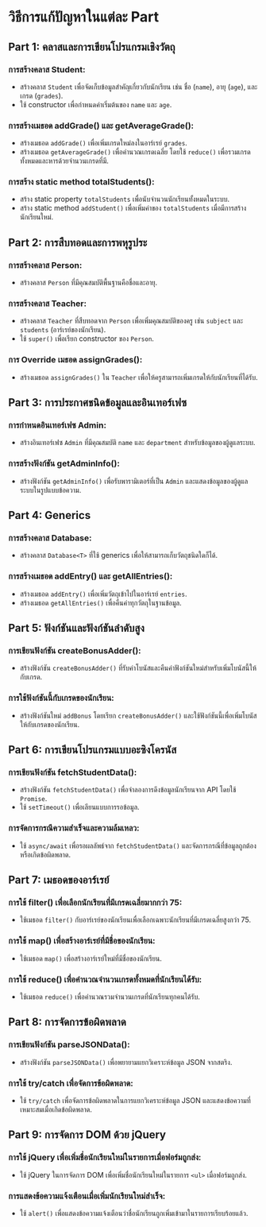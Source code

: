 # วิธีการแก้ปัญหาในแต่ละ Part

## Part 1: คลาสและการเขียนโปรแกรมเชิงวัตถุ

### การสร้างคลาส Student:
- สร้างคลาส `Student` เพื่อจัดเก็บข้อมูลสำคัญเกี่ยวกับนักเรียน เช่น ชื่อ (`name`), อายุ (`age`), และเกรด (`grades`).
- ใช้ constructor เพื่อกำหนดค่าเริ่มต้นของ `name` และ `age`.

### การสร้างเมธอด addGrade() และ getAverageGrade():
- สร้างเมธอด `addGrade()` เพื่อเพิ่มเกรดใหม่ลงในอาร์เรย์ `grades`.
- สร้างเมธอด `getAverageGrade()` เพื่อคำนวณเกรดเฉลี่ย โดยใช้ `reduce()` เพื่อรวมเกรดทั้งหมดและหารด้วยจำนวนเกรดที่มี.

### การสร้าง static method totalStudents():
- สร้าง static property `totalStudents` เพื่อนับจำนวนนักเรียนทั้งหมดในระบบ.
- สร้าง static method `addStudent()` เพื่อเพิ่มค่าของ `totalStudents` เมื่อมีการสร้างนักเรียนใหม่.

## Part 2: การสืบทอดและการพหุรูประ 

### การสร้างคลาส Person:
- สร้างคลาส `Person` ที่มีคุณสมบัติพื้นฐานคือชื่อและอายุ.

### การสร้างคลาส Teacher:
- สร้างคลาส `Teacher` ที่สืบทอดจาก `Person` เพื่อเพิ่มคุณสมบัติของครู เช่น `subject` และ `students` (อาร์เรย์ของนักเรียน).
- ใช้ `super()` เพื่อเรียก constructor ของ `Person`.

### การ Override เมธอด assignGrades():
- สร้างเมธอด `assignGrades()` ใน `Teacher` เพื่อให้ครูสามารถเพิ่มเกรดให้กับนักเรียนที่ได้รับ.

## Part 3: การประกาศชนิดข้อมูลและอินเทอร์เฟซ

### การกำหนดอินเทอร์เฟซ Admin:
- สร้างอินเทอร์เฟซ `Admin` ที่มีคุณสมบัติ `name` และ `department` สำหรับข้อมูลของผู้ดูแลระบบ.

### การสร้างฟังก์ชัน getAdminInfo():
- สร้างฟังก์ชัน `getAdminInfo()` เพื่อรับพารามิเตอร์ที่เป็น `Admin` และแสดงข้อมูลของผู้ดูแลระบบในรูปแบบข้อความ.

## Part 4: Generics 

### การสร้างคลาส Database<T>:
- สร้างคลาส `Database<T>` ที่ใช้ generics เพื่อให้สามารถเก็บวัตถุชนิดใดก็ได้.

### การสร้างเมธอด addEntry() และ getAllEntries():
- สร้างเมธอด `addEntry()` เพื่อเพิ่มวัตถุเข้าไปในอาร์เรย์ `entries`.
- สร้างเมธอด `getAllEntries()` เพื่อคืนค่าทุกวัตถุในฐานข้อมูล.

## Part 5: ฟังก์ชันและฟังก์ชันลำดับสูง 

### การเขียนฟังก์ชัน createBonusAdder():
- สร้างฟังก์ชัน `createBonusAdder()` ที่รับค่าโบนัสและคืนค่าฟังก์ชันใหม่สำหรับเพิ่มโบนัสนี้ให้กับเกรด.

### การใช้ฟังก์ชันนี้กับเกรดของนักเรียน:
- สร้างฟังก์ชันใหม่ `addBonus` โดยเรียก `createBonusAdder()` และใช้ฟังก์ชันนี้เพื่อเพิ่มโบนัสให้กับเกรดของนักเรียน.

## Part 6: การเขียนโปรแกรมแบบอะซิงโครนัส 

### การเขียนฟังก์ชัน fetchStudentData():
- สร้างฟังก์ชัน `fetchStudentData()` เพื่อจำลองการดึงข้อมูลนักเรียนจาก API โดยใช้ `Promise`.
- ใช้ `setTimeout()` เพื่อเลียนแบบการรอข้อมูล.

### การจัดการกรณีความสำเร็จและความล้มเหลว:
- ใช้ `async/await` เพื่อรอผลลัพธ์จาก `fetchStudentData()` และจัดการกรณีที่ข้อมูลถูกต้องหรือเกิดข้อผิดพลาด.

## Part 7: เมธอดของอาร์เรย์ 

### การใช้ filter() เพื่อเลือกนักเรียนที่มีเกรดเฉลี่ยมากกว่า 75:
- ใช้เมธอด `filter()` กับอาร์เรย์ของนักเรียนเพื่อเลือกเฉพาะนักเรียนที่มีเกรดเฉลี่ยสูงกว่า 75.

### การใช้ map() เพื่อสร้างอาร์เรย์ที่มีชื่อของนักเรียน:
- ใช้เมธอด `map()` เพื่อสร้างอาร์เรย์ใหม่ที่มีชื่อของนักเรียน.

### การใช้ reduce() เพื่อคำนวณจำนวนเกรดทั้งหมดที่นักเรียนได้รับ:
- ใช้เมธอด `reduce()` เพื่อคำนวณรวมจำนวนเกรดที่นักเรียนทุกคนได้รับ.

## Part 8: การจัดการข้อผิดพลาด 

### การเขียนฟังก์ชัน parseJSONData():
- สร้างฟังก์ชัน `parseJSONData()` เพื่อพยายามแยกวิเคราะห์ข้อมูล JSON จากสตริง.

### การใช้ try/catch เพื่อจัดการข้อผิดพลาด:
- ใช้ `try/catch` เพื่อจัดการข้อผิดพลาดในการแยกวิเคราะห์ข้อมูล JSON และแสดงข้อความที่เหมาะสมเมื่อเกิดข้อผิดพลาด.

## Part 9: การจัดการ DOM ด้วย jQuery 

### การใช้ jQuery เพื่อเพิ่มชื่อนักเรียนใหม่ในรายการเมื่อฟอร์มถูกส่ง:
- ใช้ jQuery ในการจัดการ DOM เพื่อเพิ่มชื่อนักเรียนใหม่ในรายการ `<ul>` เมื่อฟอร์มถูกส่ง.

### การแสดงข้อความแจ้งเตือนเมื่อเพิ่มนักเรียนใหม่สำเร็จ:
- ใช้ `alert()` เพื่อแสดงข้อความแจ้งเตือนว่าชื่อนักเรียนถูกเพิ่มเข้ามาในรายการเรียบร้อยแล้ว.
